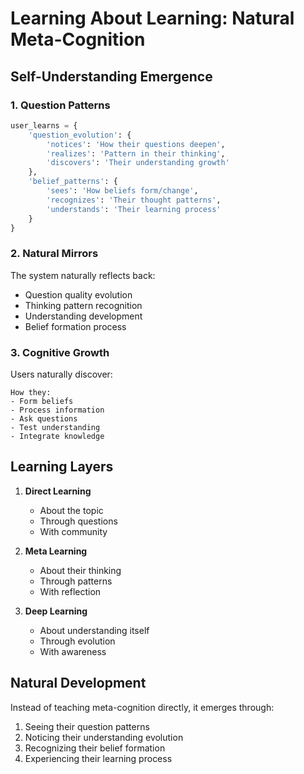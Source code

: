 # Learning About Learning: Natural Meta-Cognition

## Self-Understanding Emergence

### 1. Question Patterns
```python
user_learns = {
    'question_evolution': {
        'notices': 'How their questions deepen',
        'realizes': 'Pattern in their thinking',
        'discovers': 'Their understanding growth'
    },
    'belief_patterns': {
        'sees': 'How beliefs form/change',
        'recognizes': 'Their thought patterns',
        'understands': 'Their learning process'
    }
}
```

### 2. Natural Mirrors
The system naturally reflects back:
- Question quality evolution
- Thinking pattern recognition
- Understanding development
- Belief formation process

### 3. Cognitive Growth
Users naturally discover:
```
How they:
- Form beliefs
- Process information
- Ask questions
- Test understanding
- Integrate knowledge
```

## Learning Layers

1. **Direct Learning**
   - About the topic
   - Through questions
   - With community

2. **Meta Learning**
   - About their thinking
   - Through patterns
   - With reflection

3. **Deep Learning**
   - About understanding itself
   - Through evolution
   - With awareness

## Natural Development

Instead of teaching meta-cognition directly, it emerges through:
1. Seeing their question patterns
2. Noticing their understanding evolution
3. Recognizing their belief formation
4. Experiencing their learning process 